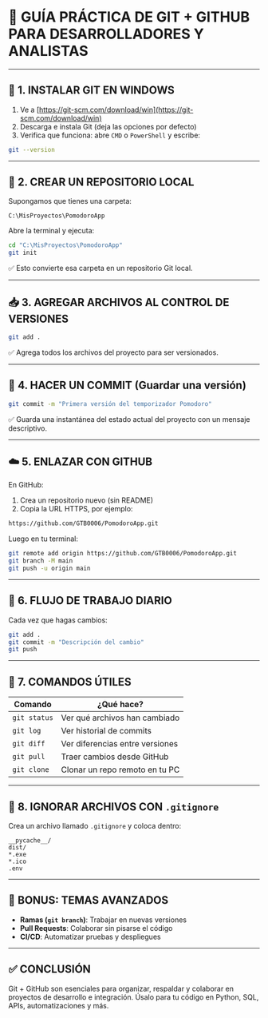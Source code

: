 
# 🧭 GUÍA PRÁCTICA DE GIT + GITHUB PARA DESARROLLADORES Y ANALISTAS

---

## 🔧 1. INSTALAR GIT EN WINDOWS

1. Ve a [https://git-scm.com/download/win](https://git-scm.com/download/win)
2. Descarga e instala Git (deja las opciones por defecto)
3. Verifica que funciona: abre `CMD` o `PowerShell` y escribe:

```bash
git --version
```

---

## 📁 2. CREAR UN REPOSITORIO LOCAL

Supongamos que tienes una carpeta:

```
C:\MisProyectos\PomodoroApp
```

Abre la terminal y ejecuta:

```bash
cd "C:\MisProyectos\PomodoroApp"
git init
```

✅ Esto convierte esa carpeta en un repositorio Git local.

---

## 📥 3. AGREGAR ARCHIVOS AL CONTROL DE VERSIONES

```bash
git add .
```

✅ Agrega todos los archivos del proyecto para ser versionados.

---

## 📝 4. HACER UN COMMIT (Guardar una versión)

```bash
git commit -m "Primera versión del temporizador Pomodoro"
```

✅ Guarda una instantánea del estado actual del proyecto con un mensaje descriptivo.

---

## ☁️ 5. ENLAZAR CON GITHUB

En GitHub:

1. Crea un repositorio nuevo (sin README)
2. Copia la URL HTTPS, por ejemplo:

```bash
https://github.com/GTB0006/PomodoroApp.git
```

Luego en tu terminal:

```bash
git remote add origin https://github.com/GTB0006/PomodoroApp.git
git branch -M main
git push -u origin main
```

---

## 🔁 6. FLUJO DE TRABAJO DIARIO

Cada vez que hagas cambios:

```bash
git add .
git commit -m "Descripción del cambio"
git push
```

---

## 🧠 7. COMANDOS ÚTILES

| Comando         | ¿Qué hace?                              |
|----------------|------------------------------------------|
| `git status`   | Ver qué archivos han cambiado            |
| `git log`      | Ver historial de commits                 |
| `git diff`     | Ver diferencias entre versiones          |
| `git pull`     | Traer cambios desde GitHub               |
| `git clone`    | Clonar un repo remoto en tu PC           |

---

## 🧰 8. IGNORAR ARCHIVOS CON `.gitignore`

Crea un archivo llamado `.gitignore` y coloca dentro:

```
__pycache__/
dist/
*.exe
*.ico
.env
```

---

## 🧩 BONUS: TEMAS AVANZADOS

- **Ramas (`git branch`)**: Trabajar en nuevas versiones
- **Pull Requests**: Colaborar sin pisarse el código
- **CI/CD**: Automatizar pruebas y despliegues

---

## ✅ CONCLUSIÓN

Git + GitHub son esenciales para organizar, respaldar y colaborar en proyectos de desarrollo e integración. Úsalo para tu código en Python, SQL, APIs, automatizaciones y más.
